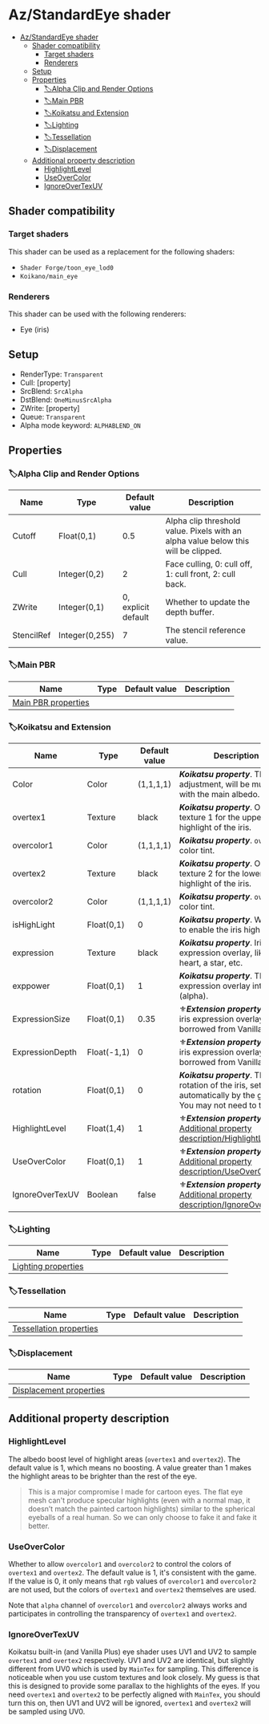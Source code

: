 # Az/StandardEye shader

- [Az/StandardEye shader](#azstandardeye-shader)
  - [Shader compatibility](#shader-compatibility)
    - [Target shaders](#target-shaders)
    - [Renderers](#renderers)
  - [Setup](#setup)
  - [Properties](#properties)
    - [🏷️Alpha Clip and Render Options](#️alpha-clip-and-render-options)
    - [🏷️Main PBR](#️main-pbr)
    - [🏷️Koikatsu and Extension](#️koikatsu-and-extension)
    - [🏷️Lighting](#️lighting)
    - [🏷️Tessellation](#️tessellation)
    - [🏷️Displacement](#️displacement)
  - [Additional property description](#additional-property-description)
    - [HighlightLevel](#highlightlevel)
    - [UseOverColor](#useovercolor)
    - [IgnoreOverTexUV](#ignoreovertexuv)

## Shader compatibility
### Target shaders
This shader can be used as a replacement for the following shaders:
- `Shader Forge/toon_eye_lod0`
- `Koikano/main_eye`

### Renderers
This shader can be used with the following renderers:
- Eye (iris)

## Setup
- RenderType: `Transparent`
- Cull: [property]
- SrcBlend: `SrcAlpha`
- DstBlend: `OneMinusSrcAlpha`
- ZWrite: [property]
- Queue: `Transparent`
- Alpha mode keyword: `ALPHABLEND_ON`

## Properties
### 🏷️Alpha Clip and Render Options
| Name       | Type           | Default value       | Description                                                                        |
| ---------- | -------------- | ------------------- | ---------------------------------------------------------------------------------- |
| Cutoff     | Float(0,1)     | 0.5                 | Alpha clip threshold value. Pixels with an alpha value below this will be clipped. |
| Cull       | Integer(0,2)   | 2                   | Face culling, 0: cull off, 1: cull front, 2: cull back.                            |
| ZWrite     | Integer(0,1)   | 0, explicit default | Whether to update the depth buffer.                                                |
| StencilRef | Integer(0,255) | 7                   | The stencil reference value.                                                       |

### 🏷️Main PBR
| Name                                          | Type | Default value | Description |
| --------------------------------------------- | ---- | ------------- | ----------- |
| [Main PBR properties](main_pbr_properties.md) |      |               |             |

### 🏷️Koikatsu and Extension
| Name            | Type        | Default value | Description                                                                                                     |
| --------------- | ----------- | ------------- | --------------------------------------------------------------------------------------------------------------- |
| Color           | Color       | (1,1,1,1)     | ***Koikatsu property***. The color adjustment, will be multiplied with the main albedo.                         |
| overtex1        | Texture     | black         | ***Koikatsu property***. Over texture 1 for the upper highlight of the iris.                                    |
| overcolor1      | Color       | (1,1,1,1)     | ***Koikatsu property***. `overtex1` color tint.                                                                 |
| overtex2        | Texture     | black         | ***Koikatsu property***. Over texture 2 for the lower highlight of the iris.                                    |
| overcolor2      | Color       | (1,1,1,1)     | ***Koikatsu property***. `overtex2` color tint.                                                                 |
| isHighLight     | Float(0,1)  | 0             | ***Koikatsu property***. Whether to enable the iris highlight.                                                  |
| expression      | Texture     | black         | ***Koikatsu property***. Iris expression overlay, like a heart, a star, etc.                                    |
| exppower        | Float(0,1)  | 1             | ***Koikatsu property***. The iris expression overlay intensity (alpha).                                         |
| ExpressionSize  | Float(0,1)  | 0.35          | ⚜️***Extension property***. The iris expression overlay size, borrowed from Vanilla Plus.                        |
| ExpressionDepth | Float(-1,1) | 0             | ⚜️***Extension property***. The iris expression overlay depth, borrowed from Vanilla Plus.                       |
| rotation        | Float(0,1)  | 0             | ***Koikatsu property***. The rotation of the iris, set automatically by the game. You may not need to touch it. |
| HighlightLevel  | Float(1,4)  | 1             | ⚜️***Extension property***. See [Additional property description/HighlightLevel](#highlightlevel).               |
| UseOverColor    | Float(0,1)  | 1             | ⚜️***Extension property***. See [Additional property description/UseOverColor](#useovercolor).                   |
| IgnoreOverTexUV | Boolean     | false         | ⚜️***Extension property***. See [Additional property description/IgnoreOverTexUV](#ignoreovertexuv).             |

### 🏷️Lighting
| Name                                          | Type | Default value | Description |
| --------------------------------------------- | ---- | ------------- | ----------- |
| [Lighting properties](lighting_properties.md) |      |               |             |

### 🏷️Tessellation
| Name                                                  | Type | Default value | Description |
| ----------------------------------------------------- | ---- | ------------- | ----------- |
| [Tessellation properties](tessellation_properties.md) |      |               |             |

### 🏷️Displacement
| Name                                                  | Type | Default value | Description |
| ----------------------------------------------------- | ---- | ------------- | ----------- |
| [Displacement properties](displacement_properties.md) |      |               |             |

## Additional property description
### HighlightLevel
The albedo boost level of highlight areas (`overtex1` and `overtex2`). The default value is 1, which means no boosting. A value greater than 1 makes the highlight areas to be brighter than the rest of the eye.

> This is a major compromise I made for cartoon eyes. The flat eye mesh can't produce specular highlights (even with a normal map, it doesn’t match the painted cartoon highlights) similar to the spherical eyeballs of a real human. So we can only choose to fake it and fake it better.

### UseOverColor
Whether to allow `overcolor1` and `overcolor2` to control the colors of `overtex1` and `overtex2`. The default value is 1, it's consistent with the game. If the value is 0, it only means that `rgb` values of `overcolor1` and `overcolor2` are not used, but the colors of `overtex1` and `overtex2` themselves are used.

Note that `alpha` channel of `overcolor1` and `overcolor2` always works and participates in controlling the transparency of `overtex1` and `overtex2`.

### IgnoreOverTexUV
Koikatsu built-in (and Vanilla Plus) eye shader uses UV1 and UV2 to sample `overtex1` and `overtex2` respectively. UV1 and UV2 are identical, but slightly different from UV0 which is used by `MainTex` for sampling. This difference is noticeable when you use custom textures and look closely. My guess is that this is designed to provide some parallax to the highlights of the eyes. If you need `overtex1` and `overtex2` to be perfectly aligned with `MainTex`, you should turn this on, then UV1 and UV2 will be ignored, `overtex1` and `overtex2` will be sampled using UV0.